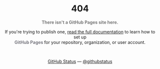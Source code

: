 <h1 align="center">404</h1>

<p align="center"><strong style="color: #787878">There isn't a GitHub Pages site here.</strong></p>

<p align="center">
    If you're trying to publish one, <a href="https://discord.gg/9Cb2pQ4Bqu" target="_blank">read the full documentation</a> to learn how to set up <br><strong style="color: #787880"> GitHub Pages </strong> for your repository, organization, or user account.
</p>
<br>
<p align="center">
    <a href="https://discord.gg/9Cb2pQ4Bqu" target="_blank">GitHub Status</a> — <a href="https://discord.gg/9Cb2pQ4Bqu" target="_blank">@githubstatus</a>
</p>
